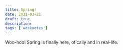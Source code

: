 ```yaml
---
title: Spring!
date: 2021-03-21
draft: true
description:
tags: ['weeknotes']
---
```


Woo-hoo! Spring is finally here, ofically and in real-life.

